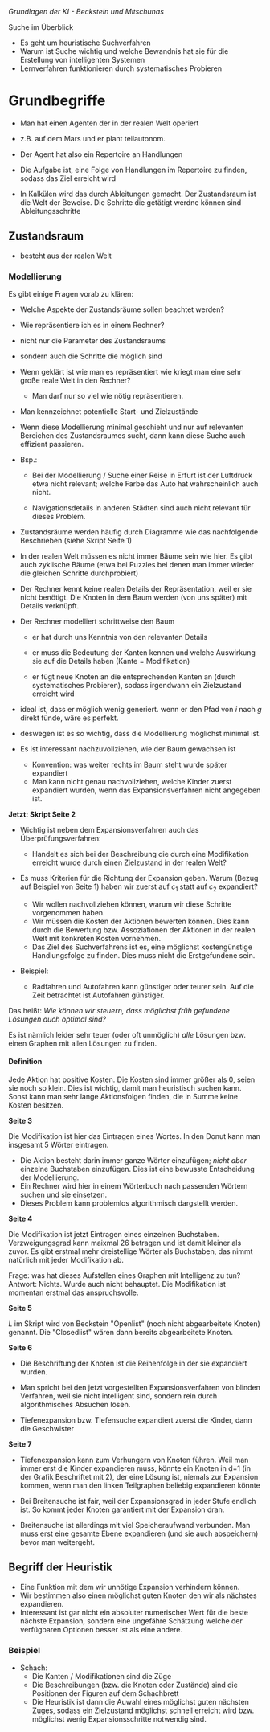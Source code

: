 _Grundlagen der KI - Beckstein und Mitschunas_

Suche im Überblick
+ Es geht um heuristische Suchverfahren
+ Warum ist Suche wichtig und welche Bewandnis hat sie für die Erstellung von intelligenten Systemen
+ Lernverfahren funktionieren durch systematisches Probieren

# Grundbegriffe
+ Man hat einen Agenten der in der realen Welt operiert
+ z.B. auf dem Mars und er plant teilautonom.
+ Der Agent hat also ein Repertoire an Handlungen
+ Die Aufgabe ist, eine Folge von Handlungen im Repertoire zu finden, sodass das Ziel erreicht wird

+ In Kalkülen wird das durch Ableitungen gemacht. Der Zustandsraum ist die Welt der Beweise. Die Schritte die getätigt werdne können sind Ableitungsschritte

## Zustandsraum
+ besteht aus der realen Welt

### Modellierung
Es gibt einige Fragen vorab zu klären:

+ Welche Aspekte der Zustandsräume sollen beachtet werden?

+ Wie repräsentiere ich es in einem Rechner?

+ nicht nur die Parameter des Zustandsraums

+ sondern auch die Schritte die möglich sind

+ Wenn geklärt ist wie man es repräsentiert wie kriegt man eine sehr große reale Welt in den Rechner?
	+ Man darf nur so viel wie nötig repräsentieren.

+ Man kennzeichnet potentielle Start- und Zielzustände


+ Wenn diese Modellierung minimal geschieht und nur auf relevanten Bereichen des Zustandsraumes sucht, dann kann diese Suche auch effizient passieren.  

+ Bsp.:
	+ Bei der Modellierung / Suche einer Reise in Erfurt ist der Luftdruck etwa nicht relevant; welche Farbe das Auto hat wahrscheinlich auch nicht.

	+ Navigationsdetails in anderen Städten sind auch nicht relevant für dieses Problem.

  

+ Zustandsräume werden häufig durch Diagramme wie das nachfolgende Beschrieben (siehe Skript Seite 1)

+ In der realen Welt müssen es nicht immer Bäume sein wie hier. Es gibt auch zyklische Bäume (etwa bei Puzzles bei denen man immer wieder die gleichen Schritte durchprobiert)

+ Der Rechner kennt keine realen Details der Repräsentation, weil er sie nicht benötigt. Die Knoten in dem Baum werden (von uns später) mit Details verknüpft.


+ Der Rechner modelliert schrittweise den Baum

	+ er hat durch uns Kenntnis von den relevanten Details

	+ er muss die Bedeutung der Kanten kennen und welche Auswirkung sie auf die Details haben (Kante = Modifikation)

	+ er fügt neue Knoten an die entsprechenden Kanten an (durch systematisches Probieren), sodass irgendwann ein Zielzustand erreicht wird


+ ideal ist, dass er möglich wenig generiert. wenn er den Pfad von $i$ nach $g$ direkt fünde, wäre es perfekt.
+ deswegen ist es so wichtig, dass die Modellierung möglichst minimal ist.

+ Es ist interessant nachzuvollziehen, wie der Baum gewachsen ist
	+ Konvention: was weiter rechts im Baum steht wurde später expandiert
	+ Man kann nicht genau nachvollziehen, welche Kinder zuerst expandiert wurden, wenn das Expansionsverfahren nicht angegeben ist.

**Jetzt: Skript Seite 2**

+ Wichtig ist neben dem Expansionsverfahren auch das Überprüfungsverfahren:
	+ Handelt es sich bei der Beschreibung die durch eine Modifikation erreicht wurde durch einen Zielzustand in der realen Welt?

+ Es muss Kriterien für die Richtung der Expansion geben. Warum (Bezug auf Beispiel von Seite 1) haben wir zuerst auf $c_1$ statt auf $c_2$ expandiert?
	+ Wir wollen nachvollziehen können, warum wir diese Schritte vorgenommen haben.
	+ Wir müssen die Kosten der Aktionen bewerten können. Dies kann durch die Bewertung bzw. Assoziationen der Aktionen in der realen Welt mit konkreten Kosten vornehmen.
	+ Das Ziel des Suchverfahrens ist es, eine möglichst kostengünstige Handlungsfolge zu finden. Dies muss nicht die Erstgefundene sein. 
+ Beispiel:
	+ Radfahren und Autofahren kann günstiger oder teurer sein. Auf die Zeit betrachtet ist Autofahren günstiger.

Das heißt:
_Wie können wir steuern, dass möglichst früh gefundene Lösungen auch optimal sind?_

Es ist nämlich leider sehr teuer (oder oft unmöglich) _alle_ Lösungen bzw. einen Graphen mit allen Lösungen zu finden.

#### Definition
Jede Aktion hat positive Kosten. Die Kosten sind immer größer als 0, seien sie noch so klein. Dies ist wichtig, damit man heuristisch suchen kann. Sonst kann man sehr lange Aktionsfolgen finden, die in Summe keine Kosten besitzen.

**Seite 3**

Die Modifikation ist hier das Eintragen eines Wortes. In den Donut kann man insgesamt 5 Wörter eintragen. 
+ Die Aktion besteht darin immer ganze Wörter einzufügen; _nicht aber_ einzelne Buchstaben einzufügen. Dies ist eine bewusste Entscheidung der Modellierung.
+ Ein Rechner wird hier in einem Wörterbuch nach passenden Wörtern suchen und sie einsetzen.
+ Dieses Problem kann problemlos algorithmisch dargstellt werden.

**Seite 4**

Die Modifikation ist jetzt Eintragen eines einzelnen Buchstaben. Verzweigungsgrad kann maixmal 26 betragen und ist damit kleiner als zuvor. Es gibt erstmal mehr dreistellige Wörter als Buchstaben, das nimmt natürlich mit jeder Modifikation ab.

Frage: was hat dieses Aufstellen eines Graphen mit Intelligenz zu tun?
Antwort: Nichts. Wurde auch nicht behauptet. Die Modifikation ist momentan erstmal das anspruchsvolle.

**Seite 5**

$L$ im Skript wird von Beckstein "Openlist" (noch nicht abgearbeitete Knoten) genannt. Die "Closedlist" wären dann bereits abgearbeitete Knoten.

**Seite 6**

+ Die Beschriftung der Knoten ist die Reihenfolge in der sie expandiert wurden.

+ Man spricht bei den jetzt vorgestellten Expansionsverfahren von blinden Verfahren, weil sie nicht intelligent sind, sondern rein durch algorithmisches Absuchen lösen.  
+ Tiefenexpansion bzw. Tiefensuche expandiert zuerst die Kinder, dann die Geschwister

**Seite 7**

+ Tiefenexpansion kann zum Verhungern von Knoten führen. Weil man immer erst die Kinder expandieren muss, könnte ein Knoten in d=1 (in der Grafik Beschriftet mit 2), der eine Lösung ist, niemals zur Expansion kommen, wenn man den linken Teilgraphen beliebig expandieren könnte

+ Bei Breitensuche ist fair, weil der Expansionsgrad in jeder Stufe endlich ist. So kommt jeder Knoten garantiert mit der Expansion dran.

+ Breitensuche ist allerdings mit viel Speicheraufwand verbunden. Man muss erst eine gesamte Ebene expandieren (und sie auch abspeichern) bevor man weitergeht.

## Begriff der Heuristik
+ Eine Funktion mit dem wir unnötige Expansion verhindern können. 
+ Wir bestimmen also einen möglichst guten Knoten den wir als nächstes expandieren.
+ Interessant ist gar nicht ein absoluter numerischer Wert für die beste nächste Expansion, sondern eine ungefähre Schätzung welche der verfügbaren Optionen besser ist als eine andere.

### Beispiel
+ Schach:
	+ Die Kanten / Modifikationen sind die Züge
	+ Die Beschreibungen (bzw. die Knoten oder Zustände) sind die Positionen der Figuren auf dem Schachbrett
	+ Die Heuristik ist dann die Auwahl eines möglichst guten nächsten Zuges, sodass ein Zielzustand möglichst schnell erreicht wird bzw. möglichst wenig Expansionsschritte notwendig sind. 